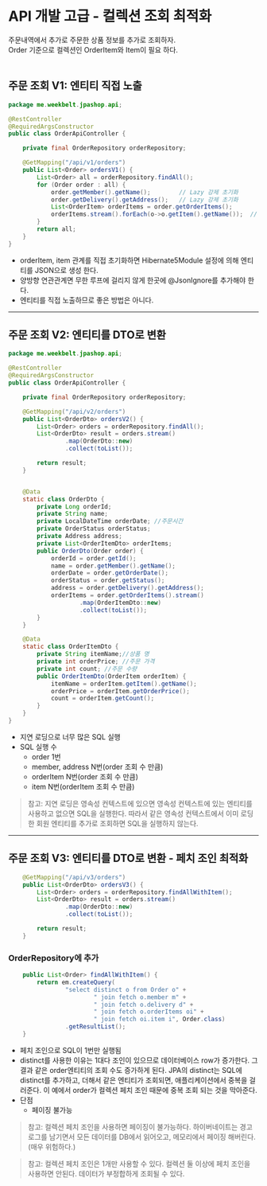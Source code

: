 # API 개발 고급 - 컬렉션 조회 최적화

주문내역에서 추가로 주문한 상품 정보를 추가로 조회하자.<br>
Order 기준으로 컬렉션인 OrderItem와 Item이 필요 하다.<br><br>

## 주문 조회 V1: 엔티티 직접 노출

```java
package me.weekbelt.jpashop.api;

@RestController
@RequiredArgsConstructor
public class OrderApiController {

    private final OrderRepository orderRepository;

    @GetMapping("/api/v1/orders")
    public List<Order> ordersV1() {
        List<Order> all = orderRepository.findAll();
        for (Order order : all) {
            order.getMember().getName();        // Lazy 강제 초기화
            order.getDelivery().getAddress();   // Lazy 강제 초기화
            List<OrderItem> orderItems = order.getOrderItems();
            orderItems.stream().forEach(o->o.getItem().getName());  // Lazy 강제 초기화
        }
        return all;
    }
}

```

- orderItem, item 관계를 직접 초기화하면 Hibernate5Module 설정에 의해 엔티티를 JSON으로 생성 한다.
- 양방향 연관관계면 무한 루프에 걸리지 않게 한곳에 @JsonIgnore를 추가해야 한다.
- 엔티티를 직접 노출하므로 좋은 방법은 아니다.

<hr>

## 주문 조회 V2: 엔티티를 DTO로 변환

```java
package me.weekbelt.jpashop.api;

@RestController
@RequiredArgsConstructor
public class OrderApiController {

    private final OrderRepository orderRepository;

    @GetMapping("/api/v2/orders")
    public List<OrderDto> ordersV2() {
        List<Order> orders = orderRepository.findAll();
        List<OrderDto> result = orders.stream()
                .map(OrderDto::new)
                .collect(toList());

        return result;
    }


    @Data
    static class OrderDto {
        private Long orderId;
        private String name;
        private LocalDateTime orderDate; //주문시간
        private OrderStatus orderStatus;
        private Address address;
        private List<OrderItemDto> orderItems;
        public OrderDto(Order order) {
            orderId = order.getId();
            name = order.getMember().getName();
            orderDate = order.getOrderDate();
            orderStatus = order.getStatus();
            address = order.getDelivery().getAddress();
            orderItems = order.getOrderItems().stream()
                    .map(OrderItemDto::new)
                    .collect(toList());
        }
    }

    @Data
    static class OrderItemDto {
        private String itemName;//상품 명
        private int orderPrice; //주문 가격
        private int count; //주문 수량
        public OrderItemDto(OrderItem orderItem) {
            itemName = orderItem.getItem().getName();
            orderPrice = orderItem.getOrderPrice();
            count = orderItem.getCount();
        }
    }
}
```

- 지연 로딩으로 너무 많은 SQL 실행
- SQL 실행 수
  - order 1번
  - member, address N번(order 조회 수 만큼)
  - orderItem N번(order 조회 수 만큼)
  - item N번(orderItem 조회 수 만큼)

> 참고: 지연 로딩은 영속성 컨텍스트에 있으면 영속성 컨텍스트에 있는 엔티티를 사용하고 없으면 SQL을 실행한다. 따라서 같은 영속성 컨텍스트에서 이미 로딩한 회원 엔티티를 추가로 조회하면 SQL을 실행하지 않는다.

<hr>

## 주문 조회 V3: 엔티티를 DTO로 변환 - 페치 조인 최적화

```java
    @GetMapping("/api/v3/orders")
    public List<OrderDto> ordersV3() {
        List<Order> orders = orderRepository.findAllWithItem();
        List<OrderDto> result = orders.stream()
                .map(OrderDto::new)
                .collect(toList());

        return result;
    }
```

### OrderRepository에 추가

```java
    public List<Order> findAllWithItem() {
        return em.createQuery(
                "select distinct o from Order o" +
                        " join fetch o.member m" +
                        " join fetch o.delivery d" +
                        " join fetch o.orderItems oi" +
                        " join fetch oi.item i", Order.class)
                .getResultList();
    }
```

- 페치 조인으로 SQL이 1번만 실행됨
- distinct를 사용한 이유는 1대다 조인이 있으므로 데이터베이스 row가 증가한다. 그 결과 같은 order엔티티의 조회 수도 증가하게 된다. JPA의 distinct는 SQL에 distinct를 추가하고, 더해서 같은 엔티티가 조회되면, 애플리케이션에서 중복을 걸러준다. 이 예에서 order가 컬렉션 페치 조인 때문에 중복 조회 되는 것을 막아준다.
- 단점
  - 페이징 불가능

> 참고: 컬렉션 페치 조인을 사용하면 페이징이 불가능하다. 하이버네이트는 경고 로그를 남기면서 모든 데이터를 DB에서 읽어오고, 메모리에서 페이징 해버린다.(매우 위험하다.)

> 참고: 컬렉션 페치 조인은 1개만 사용할 수 있다. 컬렉션 둘 이상에 페치 조인을 사용하면 안된다. 데이터가 부정합하게 조회될 수 있다.

